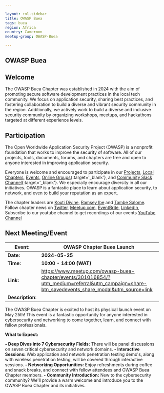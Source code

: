 ```yaml
---

layout: col-sidebar
title: OWASP Buea
tags: buea
region: Africa
country: Cameroon
meetup-group: OWASP-Buea

---
```



OWASP Buea
----------

## Welcome
The OWASP Buea Chapter was established in 2024 with the aim of promoting secure software development practices in the local tech community. We focus on application security, sharing best practices, and fostering collaboration to build a diverse and vibrant security community in the region. Additionally, we actively work to build a diverse and inclusive security community by organizing workshops, meetups, and hackathons targeted at different experience levels.

## Participation
The Open Worldwide Application Security Project (OWASP) is a nonprofit foundation that works to improve the security of software. All of our projects, tools, documents, forums, and chapters are free and open to anyone interested in improving application security.

Everyone is welcome and encouraged to participate in our [Projects](/projects/), [Local Chapters](/chapters/), [Events](/events/), [Online Groups](https://groups.google.com/a/owasp.com/){:target='_blank'}, and [Community Slack Channel](https://owasp.slack.com/){:target='_blank'}. We especially encourage diversity in all our initiatives. OWASP is a fantastic place to learn about application security, to network, and even to build your reputation as an expert. 

The chapter leaders are <a href="mailto:kouti.divinen@owasp.org">Kouti Divine</a>, <a href="mailto:ramsey.ibe@owasp.org">Ramsey Ibe</a> and <a href="mailto:tambe.salome@owasp.org">Tambe Salome</a>. Follow chapter news on [Twitter](#), [Meetup.com](#), [EventBrite](#), [LinkedIn](#), Subscribe to our youtube channel to get recordings of our events [YouTube Channel](#)

Next Meeting/Event <!-- You should keep this section as it will populate your meetup events -->
---------------------

|**Event:**     | OWASP Chapter Buea Launch          |
| ----------- | ------------------------------------------- |
| **Date:**       | **2024-05-25**                          |
| **Time:**        | **10:00 - 14:00 (WAT)**                     |
| **Link:**        | https://www.meetup.com/owasp-buea-chapter/events/301016854/?utm_medium=referral&utm_campaign=share-btn_savedevents_share_modal&utm_source=link     |
| **Description:** |  |

The OWASP Buea Chapter is excited to host its physical launch event on May 25th!
This event is a fantastic opportunity for anyone interested in cybersecurity and networking to come together, learn, and connect with fellow professionals.

**What to Expect:**

 **- Deep Dives into 7 Cybersecurity Fields:** There will be panel discussions on seven critical cybersecurity and network domains.
 **- Interactive Sessions:** Web application and network penetration testing demo's, along with wireless penetration testing, will be covered through interactive sessions.
 **- Networking Opportunities:** Enjoy refreshments during coffee and snack breaks, and connect with fellow attendees and OWASP Buea Chapter members.
 **- Community Introduction:** New to the cybersecurity community? We'll provide a warm welcome and introduce you to the OWASP Buea Chapter and its initiatives. 

<!-- No upcoming events yet. -->
<!-- {% include chapter_events.html group=page.meetup-group %} -->

